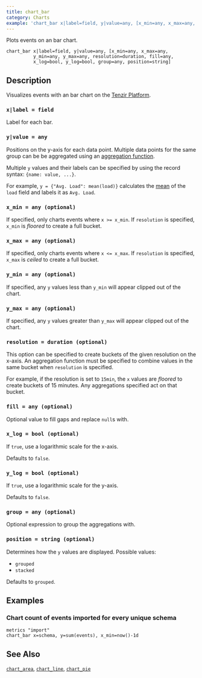 ```yaml
---
title: chart_bar
category: Charts
example: 'chart_bar x|label=field, y|value=any, [x_min=any, x_max=any,'
---
```



Plots events on an bar chart.

```tql
chart_bar x|label=field, y|value=any, [x_min=any, x_max=any,
          y_min=any, y_max=any, resolution=duration, fill=any,
          x_log=bool, y_log=bool, group=any, position=string]
```

## Description

Visualizes events with an bar chart on the [Tenzir
Platform](https://app.tenzir.com).

### `x|label = field`

Label for each bar.

### `y|value = any`

Positions on the y-axis for each data point.
Multiple data points for the same group can be be aggregated using an
[aggregation function](/reference/functions#aggregation).

Multiple `y` values and their labels can be specified by using the record
syntax: `{name: value, ...}`.

For example, `y = {"Avg. Load": mean(load)}` calculates the
[mean](/reference/functions/mean) of the `load` field and labels it as `Avg. Load`.

### `x_min = any (optional)`

If specified, only charts events where `x >= x_min`.
If `resolution` is specified, `x_min` is _floored_ to create a full bucket.

### `x_max = any (optional)`

If specified, only charts events where `x <= x_max`.
If `resolution` is specified, `x_max` is _ceiled_ to create a full bucket.

### `y_min = any (optional)`

If specified, any `y` values less than `y_min` will appear clipped out of the
chart.

### `y_max = any (optional)`

If specified, any `y` values greater than `y_max` will appear clipped out of the
chart.

### `resolution = duration (optional)`

This option can be specified to create buckets of the given resolution on the
x-axis. An aggregation function must be specified to combine values in the same
bucket when `resolution` is specified.

For example, if the resolution is set to `15min`, the `x` values are _floored_
to create buckets of 15 minutes. Any aggregations specified act on that bucket.

### `fill = any (optional)`

Optional value to fill gaps and replace `null`s with.

### `x_log = bool (optional)`

If `true`, use a logarithmic scale for the x-axis.

Defaults to `false`.

### `y_log = bool (optional)`

If `true`, use a logarithmic scale for the y-axis.

Defaults to `false`.

### `group = any (optional)`

Optional expression to group the aggregations with.

### `position = string (optional)`

Determines how the `y` values are displayed. Possible values:

- `grouped`
- `stacked`

Defaults to `grouped`.

## Examples

### Chart count of events imported for every unique schema

```tql
metrics "import"
chart_bar x=schema, y=sum(events), x_min=now()-1d
```

## See Also

[`chart_area`](/reference/operators/chart_area),
[`chart_line`](/reference/operators/chart_line),
[`chart_pie`](/reference/operators/chart_pie)
